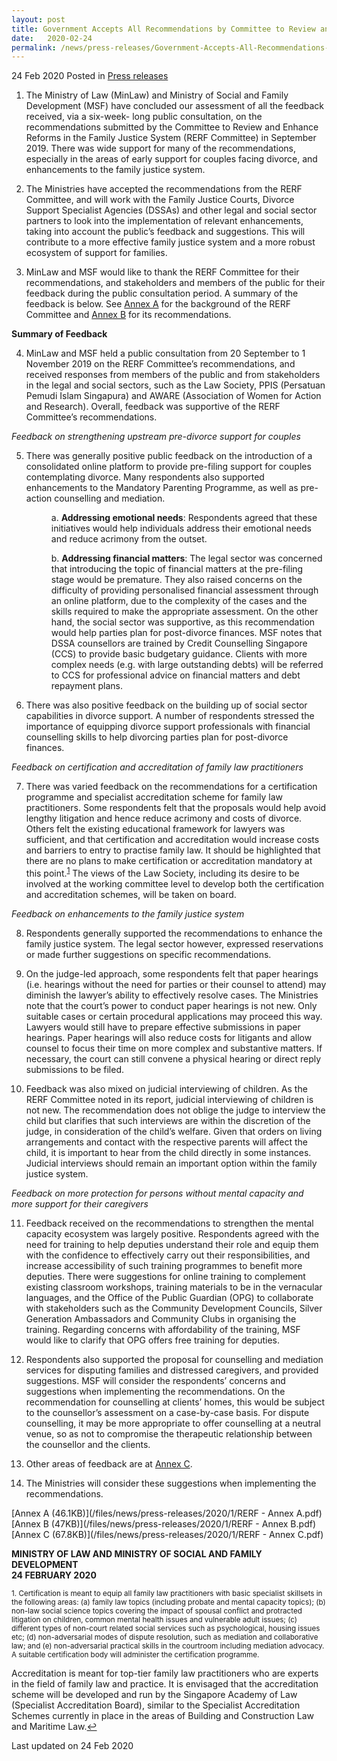 ```yaml
---
layout: post
title: Government Accepts All Recommendations by Committee to Review and Enhance Reforms in the Family Justice System
date:   2020-02-24
permalink: /news/press-releases/Government-Accepts-All-Recommendations-by-Committee-to-Review-and-Enhance-Reforms-in-the-Family-Justice-System
---
```


24 Feb 2020 Posted in [Press releases](/news/press-releases)

1.  The Ministry of Law (MinLaw) and Ministry of Social and Family Development (MSF) have concluded our assessment of all the feedback received, via a six-week- long public consultation, on the recommendations submitted by the Committee to Review and Enhance Reforms in the Family Justice System (RERF Committee) in September 2019. There was wide support for many of the recommendations, especially in the areas of early support for couples facing divorce, and enhancements to the family justice system.  

2.  The Ministries have accepted the recommendations from the RERF Committee, and will work with the Family Justice Courts, Divorce Support Specialist Agencies (DSSAs) and other legal and social sector partners to look into the implementation of relevant enhancements, taking into account the public’s feedback and suggestions. This will contribute to a more effective family justice system and a more robust ecosystem of support for families.

3.  MinLaw and MSF would like to thank the RERF Committee for their recommendations, and stakeholders and members of the public for their feedback during the public consultation period. A summary of the feedback is below. See <u>Annex A</u> for the background of the RERF Committee and <u>Annex B</u> for its recommendations.

<b>Summary of Feedback</b>

<ol start="4">
<li>MinLaw and MSF held a public consultation from 20 September to 1 November 2019 on the RERF Committee’s recommendations, and received responses from members of the public and from stakeholders in the legal and social sectors, such as the Law Society, PPIS (Persatuan Pemudi Islam Singapura) and AWARE (Association of Women for Action and Research). Overall, feedback was supportive of the RERF Committee’s recommendations.</li></ol> 

<i>Feedback on strengthening upstream pre-divorce support for couples</i>

<ol start="5">
<li>There was generally positive public feedback on the introduction of a consolidated online platform to provide pre-filing support for couples contemplating divorce. Many respondents also supported enhancements to the Mandatory Parenting Programme, as well as pre-action counselling and mediation.</li>

<p style="margin-left: 40px">a. <b>Addressing emotional needs</b>: Respondents agreed that these initiatives would help individuals address their emotional needs and reduce acrimony from the outset.</p>

<p style="margin-left: 40px">b. <b>Addressing financial matters</b>: The legal sector was concerned that introducing the topic of financial matters at the pre-filing stage would be premature. They also raised concerns on the difficulty of providing personalised financial assessment through an online platform, due to the complexity of the cases and the skills required to make the appropriate assessment. On the other hand, the social sector was supportive, as this recommendation would help parties plan for post-divorce finances. MSF notes that DSSA counsellors are trained by Credit Counselling Singapore (CCS) to provide basic budgetary guidance. Clients with more complex needs (e.g. with large outstanding debts) will be referred to CCS for professional advice on financial matters and debt repayment plans.</p></ol>

<ol start="6">
<li>There was also positive feedback on the building up of social sector capabilities in divorce support. A number of respondents stressed the importance of equipping divorce support professionals with financial counselling skills to help divorcing parties plan for post-divorce finances.</li></ol>

<i>Feedback on certification and accreditation of family law practitioners</i>

<ol start="7">
<li>There was varied feedback on the recommendations for a certification programme and specialist accreditation scheme for family law practitioners. Some respondents felt that the proposals would help avoid lengthy litigation and hence reduce acrimony and costs of divorce. Others felt the existing educational framework for lawyers was sufficient, and that certification and accreditation would increase costs and barriers to entry to practise family law. It should be highlighted that there are no plans to make certification or accreditation mandatory at this point.<sup><a href="#fn1" id="ref1">1</a></sup>  The views of the Law Society, including its desire to be involved at the working committee level to develop both the certification and accreditation schemes, will be taken on board.</li></ol>

<i>Feedback on enhancements to the family justice system</i>

<ol start="8">
<li>Respondents generally supported the recommendations to enhance the family justice system. The legal sector however, expressed reservations or made further suggestions on specific recommendations.</li></ol>

<ol start="9">
<li>On the judge-led approach, some respondents felt that paper hearings (i.e. hearings without the need for parties or their counsel to attend) may diminish the lawyer’s ability to effectively resolve cases. The Ministries note that the court’s power to conduct paper hearings is not new. Only suitable cases or certain procedural applications may proceed this way. Lawyers would still have to prepare effective submissions in paper hearings. Paper hearings will also reduce costs for litigants and allow counsel to focus their time on more complex and substantive matters. If necessary, the court can still convene a physical hearing or direct reply submissions to be filed.</li></ol>

<ol start="10">
<li>Feedback was also mixed on judicial interviewing of children. As the RERF Committee noted in its report, judicial interviewing of children is not new. The recommendation does not oblige the judge to interview the child but clarifies that such interviews are within the discretion of the judge, in consideration of the child’s welfare. Given that orders on living arrangements and contact with the respective parents will affect the child, it is important to hear from the child directly in some instances. Judicial interviews should remain an important option within the family justice system.</li></ol>

<i>Feedback on more protection for persons without mental capacity and more support for their caregivers</i>

<ol start="11">
<li>Feedback received on the recommendations to strengthen the mental capacity ecosystem was largely positive. Respondents agreed with the need for training to help deputies understand their role and equip them with the confidence to effectively carry out their responsibilities, and increase accessibility of such training programmes to benefit more deputies. There were suggestions for online training to complement existing classroom workshops, training materials to be in the vernacular languages, and the Office of the Public Guardian (OPG) to collaborate with stakeholders such as the Community Development Councils, Silver Generation Ambassadors and Community Clubs in organising the training. Regarding concerns with affordability of the training, MSF would like to clarify that OPG offers free training for deputies.</li></ol>

<ol start="12">
<li>Respondents also supported the proposal for counselling and mediation services for disputing families and distressed caregivers, and provided suggestions. MSF will consider the respondents’ concerns and suggestions when implementing the recommendations. On the recommendation for counselling at clients’ homes, this would be subject to the counsellor’s assessment on a case-by-case basis. For dispute counselling, it may be more appropriate to offer counselling at a neutral venue, so as not to compromise the therapeutic relationship between the counsellor and the clients.</li></ol>

<ol start="13">
<li>Other areas of feedback are at <u>Annex C</u>.</li></ol>

<ol start="14">
<li>The Ministries will consider these suggestions when implementing the recommendations.</li></ol>

[Annex A (46.1KB)](/files/news/press-releases/2020/1/RERF - Annex A.pdf) 
[Annex B (47KB)](/files/news/press-releases/2020/1/RERF - Annex B.pdf) 
[Annex C (67.8KB)](/files/news/press-releases/2020/1/RERF - Annex C.pdf) 

<b>MINISTRY OF LAW AND MINISTRY OF SOCIAL AND FAMILY DEVELOPMENT</b><br>
<b>24 FEBRUARY 2020</b>

<p><sup id="fn1">1. Certification is meant to equip all family law practitioners with basic specialist skillsets in the following areas: (a) family law topics (including probate and mental capacity topics); (b) non-law social science topics covering the impact of spousal conflict and protracted litigation on children, common mental health issues and vulnerable adult issues; (c) different types of non-court related social services such as psychological, housing issues etc; (d) non-adversarial modes of dispute resolution, such as mediation and collaborative law; and (e) non-adversarial practical skills in the courtroom including mediation advocacy. A suitable certification body will administer the certification programme. 

Accreditation is meant for top-tier family law practitioners who are experts in the field of family law and practice. It is envisaged that the accreditation scheme will be developed and run by the Singapore Academy of Law (Specialist Accreditation Board), similar to the Specialist Accreditation Schemes currently in place in the areas of Building and Construction Law and Maritime Law.<a href="#ref1" title="Jump back to footnote 1 in the text.">↩</a></sup></p>

<p class="right-side-updated">Last updated on 24 Feb 2020</p> 
